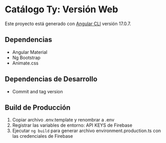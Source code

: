 # Catálogo Ty: Versión Web

Este proyecto está generado con [Angular CLI](https://github.com/angular/angular-cli) versión 17.0.7.

## Dependencias

* Angular Material
* Ng Bootstrap
* Animate.css

## Dependencias de Desarrollo

* Commit and tag version

## Build de Producción

1. Copiar archivo .env.template y renombrar a .env
2. Registrar las variables de entorno: API KEYS de Firebase
3. Ejecutar ```ng build``` para generar archivo environment.production.ts con las credenciales de Firebase
